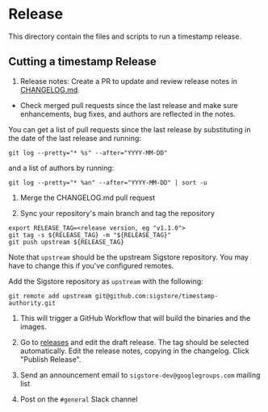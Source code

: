 # Release

This directory contain the files and scripts to run a timestamp release.

## Cutting a timestamp Release

1. Release notes: Create a PR to update and review release notes in [CHANGELOG.md](../CHANGELOG.md).
  
- Check merged pull requests since the last release and make sure enhancements, bug fixes, and authors are reflected in the notes.

You can get a list of pull requests since the last release by substituting in the date of the last release and running:

```shell
git log --pretty="* %s" --after="YYYY-MM-DD"
```

and a list of authors by running:

```shell
git log --pretty="* %an" --after="YYYY-MM-DD" | sort -u
```

1. Merge the CHANGELOG.md pull request

1. Sync your repository's main branch and tag the repository

```shell
export RELEASE_TAG=<release version, eg "v1.1.0">
git tag -s ${RELEASE_TAG} -m "${RELEASE_TAG}"
git push upstream ${RELEASE_TAG}
```

Note that `upstream` should be the upstream Sigstore repository. You may have to change this if you've configured remotes.

Add the Sigstore repository as `upstream` with the following:

```shell
git remote add upstream git@github.com:sigstore/timestamp-authority.git
```

1. This will trigger a GitHub Workflow that will build the binaries and the images.

1. Go to [releases](https://github.com/sigstore/timestamp-authority/releases) and edit the draft release.
   The tag should be selected automatically. Edit the release notes, copying in the changelog.
   Click "Publish Release".

1. Send an announcement email to `sigstore-dev@googlegroups.com` mailing list

1. Post on the `#general` Slack channel
